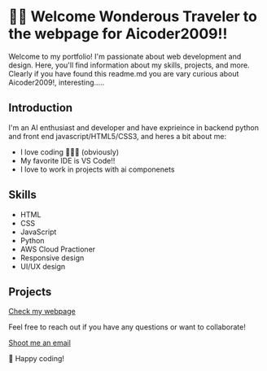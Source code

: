 # 👋🏽 Welcome Wonderous Traveler to the  webpage for Aicoder2009!!
Welcome to my portfolio! I'm passionate about web development and design. Here, you'll find information about my skills, projects, and more.
Clearly if you have found this readme.md you are vary curious about Aicoder2009!, interesting.....

## Introduction

I'm an AI enthusiast and developer and have exprieince in backend python and front end javascript/HTML5/CSS3, and heres a bit about me:
- I love coding 🧑🏾‍💻 (obviously)
- My favorite IDE is VS Code!!
- I love to work in projects with ai componenets

## Skills

- HTML
- CSS
- JavaScript
- Python
- AWS Cloud Practioner
- Responsive design
- UI/UX design

## Projects
[Check my webpage](https://aicoder2009.github.io/projects.html)

Feel free to reach out if you have any questions or want to collaborate!

[Shoot me an email](mailto:karthick@aigenie.biz)

🚀 Happy coding!
